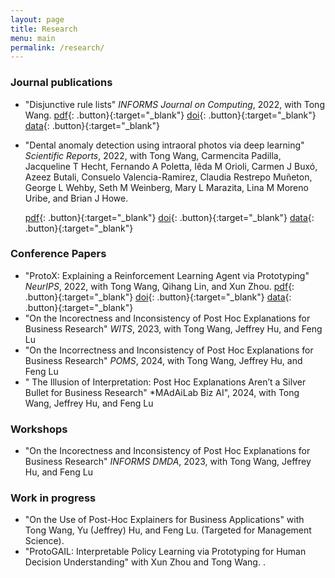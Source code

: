 ```yaml
---
layout: page
title: Research
menu: main
permalink: /research/
---
```

### Journal publications

- "Disjunctive rule lists" *INFORMS Journal on Computing*, 2022, with Tong Wang.
  [pdf](https://pubsonline.informs.org/doi/full/10.1287/ijoc.2022.1242){: .button}{:target="_blank"} [doi](https://doi.org/10.1287/ijoc.2022.1242){: .button}{:target="_blank"} [data](https://zenodo.org/record/6954927){: .button}{:target="_blank"}


- "Dental anomaly detection using intraoral photos via deep learning" *Scientific Reports*, 2022, with Tong Wang, Carmencita Padilla, Jacqueline T Hecht, Fernando A Poletta, Iêda M Orioli, Carmen J Buxó, Azeez Butali, Consuelo Valencia-Ramirez, Claudia Restrepo Muñeton, George L Wehby, Seth M Weinberg, Mary L Marazita, Lina M Moreno Uribe, and Brian J Howe. 

  [pdf](https://www.nature.com/articles/s41598-022-15788-1.pdf){: .button}{:target="_blank"} [doi](https://doi.org/10.1038/s41598-022-17668-0){: .button}{:target="_blank"} [data](https://github.com/rrags/DentalAnomalyDetector){: .button}{:target="_blank"}

### Conference Papers
- "ProtoX: Explaining a Reinforcement Learning Agent via Prototyping" *NeurIPS*, 2022, with Tong Wang, Qihang Lin, and Xun Zhou.
  [pdf](https://arxiv.org/pdf/2211.03162){: .button}{:target="_blank"} [doi](https://doi.org/10.48550/arXiv.2211.03162){: .button}{:target="_blank"} [data](https://github.com/rrags/ProtoX_NeurIPS){: .button}{:target="_blank"}
- "On the Incorectness and Inconsistency of Post Hoc Explanations for Business Research" *WITS*, 2023, with Tong Wang, Jeffrey Hu, and Feng Lu
- "On the Incorrectness and Inconsistency of Post Hoc Explanations for Business Research" *POMS*, 2024, with Tong Wang, Jeffrey Hu, and Feng Lu
- " The Illusion of Interpretation: Post Hoc Explanations Aren’t a Silver Bullet for Business Research" *MAdAiLab Biz AI", 2024, with Tong Wang, Jeffrey Hu, and Feng Lu

### Workshops
- "On the Incorectness and Inconsistency of Post Hoc Explanations for Business Research" *INFORMS DMDA*, 2023, with Tong Wang, Jeffrey Hu, and Feng Lu

### Work in progress

- "On the Use of Post-Hoc Explainers for Business Applications" with Tong Wang, Yu (Jeffrey) Hu, and Feng Lu. (Targeted for Management Science).
- "ProtoGAIL: Interpretable Policy Learning via Prototyping for Human Decision Understanding" with Xun Zhou and Tong Wang. . 
